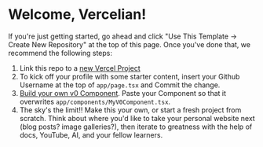 # Welcome, Vercelian!

If you're just getting started, go ahead and click "Use This Template -> Create New Repository" at the top of this page.
Once you've done that, we recommend the following steps: 
1. Link this repo to a [new Vercel Project](https://vercel.com/new/)
2. To kick off your profile with some starter content, insert your Github Username at the top of `app/page.tsx` and Commit the change.
3. [Build your own v0 Component](https://v0.dev).  Paste your Component so that it overwrites `app/components/MyV0Component.tsx`.
4. The sky's the limit!! Make this your own, or start a fresh project from scratch. Think about where you'd like to take your personal website next (blog posts? image galleries?), then iterate to greatness with the help of docs, YouTube, AI, and your fellow learners.
